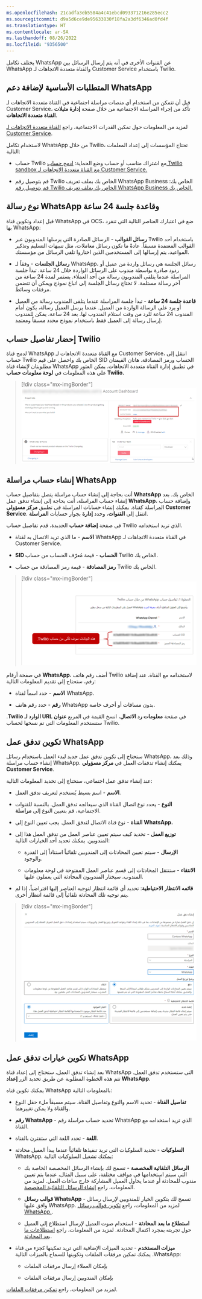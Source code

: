 ```yaml
---
ms.openlocfilehash: 21cadfa3eb5584a4c41ebcd093371216e285ecc2
ms.sourcegitcommit: d9a5d6ce9de95633830f18fa2a3df6346ad0fd4f
ms.translationtype: HT
ms.contentlocale: ar-SA
ms.lasthandoff: 08/26/2022
ms.locfileid: "9356500"
---
```

يختلف تكامل WhatsApp عن القنوات الأخرى في أنه يتم إرسال الرسائل بين WhatsApp والقناة متعددة الاتجاهات لـ Customer Service باستخدام Twilio.

## <a name="prerequisites-for-adding-whatsapp-support"></a>المتطلبات الأساسية لإضافة دعم WhatsApp

قبل أن تتمكن من استخدام أي منصات مراسلة اجتماعية في القناة متعددة الاتجاهات لـ Customer Service، تأكد من إجراء المراسلة الاجتماعية من خلال صفحة **إدارة مثيلات القناة متعددة الاتجاهات**.

لمزيد من المعلومات حول تمكين القدرات الاجتماعية، راجع [القناة متعددة الاتجاهات لـ Customer Service](/dynamics365/omnichannel/administrator/omnichannel-provision-license#provision-omnichannel-for-customer-service-application/?azure-portal=true).

لاستخدام تكامل WhatsApp من خلال Twilio، تحتاج المؤسسات إلى إعداد المعلمات التالية:

- حساب Twilio مع اشتراك مناسب أو حساب وضع الحماية: [ادمج حساب Twilio sandbox مع القناة متعددة الاتجاهات لـ Customer Service.](/dynamics365/omnichannel/administrator/configure-whatsapp-channel#integrate-a-twilio-sandbox-account-with-omnichannel-for-customer-service/?azure-portal=true)

- قم بتوصيل رقم Twilio الخاص بك بملف تعريف WhatsApp Business الخاص بك: [قم بتوصيل رقم Twilio الخاص بك بملف تعريف WhatsApp Business الخاص بك.](https://www.twilio.com/docs/whatsapp/tutorial/connect-number-business-profile/?azure-portal=true)

## <a name="whatsapp-message-type-and-24-hours-session-rule"></a>نوع رسالة WhatsApp وقاعدة جلسة 24 ساعة

قبل إعداد وتكوين قناة WhatsApp في OCS، ضع في اعتبارك العناصر التالية التي تنفرد بها WhatsApp:

- **رسائل القوالب** - الرسائل الصادرة التي يرسلها المندوبون عبر Twilio باستخدام أحد القوالب المعتمدة مسبقاً. عادةً ما تكون رسائل معاملات، مثل تنبيهات التسليم وتذكير المواعيد، يتم إرسالها إلى المستخدمين الذين اختاروا تلقي الرسائل من مؤسستك.

- **رسائل الجلسات** - وفقاً لـ WhatsApp، رسائل الجلسة هي رسائل واردة من عميل أو ردود صادرة بواسطة مندوب على الرسائل الواردة خلال 24 ساعة. تبدأ جلسة المراسلة عندما يتلقى المندوبون رسالة من أحد العملاء. يستمر لمدة 24 ساعة من آخر رسالة مستلمة. لا تحتاج رسائل الجلسة إلى اتباع نموذج ويمكن أن تتضمن مرفقات وسائط.

- **قاعدة جلسة 24 ساعة** - تبدأ جلسة المراسلة عندما يتلقى المندوب رسالة من العميل أو يرد على الرسالة الواردة من العميل. عندما يرسل العميل رسالة، يكون أمام المندوب 24 ساعة للرد من وقت استلام المندوب لها. بعد 24 ساعة، يمكن للمندوب إرسال رسالة إلى العميل فقط باستخدام نموذج محدد مسبقاً ومعتمد.

## <a name="fetch-twilio-account-details"></a>إحضار تفاصيل حساب Twilio

لدمج قناة WhatsApp مع القناة متعددة الاتجاهات لـ Customer Service، انتقل إلى حساب Twilio الخاص بك واحصل على قيم SID الحساب ورمز المصادقة. هاتان القيمتان مطلوبتان لإنشاء قناة WhatsApp في تطبيق إدارة القناة متعددة الاتجاهات. يمكن العثور على هذه المعلومات في **لوحة معلومات حساب Twilio.**

> [!div class="mx-imgBorder"]
> [![لقطة شاشة للوحة معلومات الحساب لحساب Twilo.](../media/03-02.png)](../media/03-02.png#lightbox)

## <a name="create-a-whatsapp-messaging-account"></a>إنشاء حساب مراسلة WhatsApp

أنت بحاجة إلى إنشاء حساب مراسلة يتصل بتفاصيل حساب **WhatsApp** الخاص بك. بعد إنشاء حساب المراسلة، أنت بحاجة إلى إنشاء تدفق عمل **WhatsApp**، وإضافة حساب المراسلة كقناة. يمكنك إنشاء حسابات المراسلة في تطبيق **مركز مسؤولي Customer Service**. انتقل إلى **القنوات**، وحدد **إدارة** بجوار حسابات **المراسلة**.  

في صفحة **إضافة حساب** الجديدة، قدم تفاصيل حساب Twilio الذي تريد استخدامه.

- **الاسم** - ما الذي تريد الاتصال به لقناة WhatsApp في القناة متعددة الاتجاهات لـ Customer Service.

- **SID الحساب** - قيمة مُعرّف الحساب من حساب Twilio الخاص بك.

- **رمز المصادقة** - قيمة رمز المصادقة من حساب Twilio الخاص بك.

> [!div class="mx-imgBorder"]
> [![لقطة شاشة لصفحة "إضافة حساب" لـ SID ورمز المصادقة المميز من حساب Twilio.](../media/5-1.png)](../media/5-1.png#lightbox)

في صفحة أرقام **WhatsApp**، أضف رقم هاتف Twilio لاستخدامه مع القناة. عند إضافة رقم، ستحتاج إلى تقديم المعلومات التالية:

- **الاسم** - حدد اسماً لقناة WhatsApp.

- **رقم** - حدد رقم هاتف WhatsApp بدون مسافات أو أحرف خاصة.

في صفحة **معلومات رد الاتصال**، انسخ القيمة في المربع **‏‫عنوان URL الوارد لـ Twilio‬**. ستستخدم المعلومات التي تم نسخها لحساب Twilio.

## <a name="configure-whatsapp-workstream"></a>تكوين تدفق عمل WhatsApp

ستحتاج إلى تكوين تدفق عمل جديد لبدء العمل باستخدام رسائل WhatsApp، وذلك بعد إنشاء حساب مراسلة WhatsApp. يمكنك إنشاء تدفقات العمل في **مركز مسؤولي Customer Service**.  

عند إنشاء تدفق عمل اجتماعي، ستحتاج إلى تحديد المعلومات التالية: 

- **الاسم** - اسم بسيط يُستخدم لتعريف تدفق العمل.

- **النوع** - يحدد نوع اتصال القناة الذي سيعالجه تدفق العمل. بالنسبة للقنوات الاجتماعية، قم بتعيين النوع إلى **مراسلة**.
  
- **القناة** - نوع قناة الاتصال لتدفق العمل. يجب تعيين النوع إلى **WhatsApp.**

- **توزيع العمل** - تحديد كيف سيتم تعيين عناصر العمل من تدفق العمل هذا إلى المندوبين. يمكنك تحديد أحد الخيارات التالية:

    - **الإرسال** - سيتم تعيين المحادثات إلى المندوبين تلقائياً استناداً إلى القدرة والوجود.  

    - **الانتقاء** - ستنتقل المحادثات إلى قسم عناصر العمل المفتوحة في لوحة معلومات المندوب.  سيختار المندوبون المحادثة التي يعملون عليها.
      
- **قائمه الانتظار الاحتياطية**: تحديد أي قائمة انتظار لتوجيه العناصر إليها افتراضياً، إذا لم يتم توجيه تلك المحادثة تلقائياً إلى قائمة انتظار أخرى.  

> [!div class="mx-imgBorder"]
> [![لقطة شاشة لصفحة إنشاء تدفق عمل لحساب WhatsApp جديد.](../media/5-whatsapp-workstream.png)](../media/5-whatsapp-workstream.png#lightbox)

## <a name="configure-whatsapp-workstream-options"></a>تكوين خيارات تدفق عمل WhatsApp

بعد إنشاء تدفق العمل، ستحتاج إلى إعداد قناة WhatsApp التي ستستخدم تدفق العمل. تتم هذه الخطوة المطلوبة عن طريق تحديد الزر **إعداد WhatsApp**.
  
يمكنك تكوين قناه WhatsApp بالمعلومات التالية:

- **تفاصيل القناة** - تحديد الاسم والنوع وتفاصيل القناة. سيتم مسبقاً ملء حقل النوع والقناة ولا يمكن تغييرهما.

- **رقم WhatsApp** - تحديد حساب مراسلة رقم WhatsApp الذي تريد استخدامه مع القناة. 

- **اللغة** - تحدد اللغة التي ستقترن بالقناة.  

- **السلوكيات** - تحديد السلوكيات التي تريد تنفيذها تلقائياً عندما يبدأ العميل محادثة WhatsApp. يمكنك تشغيل السلوكيات التالية:

    - **الرسائل التلقائية المخصصة‬‏‫** - تسمح لك بإنشاء الرسائل المخصصة الخاصة بك التي سيتم استخدامها في مواقف مختلفة، ‬‏‫على سبيل المثال، عندما يتم تعيين مندوب للمحادثة أو عندما يحاول العميل المشاركة خارج ساعات العمل.‬ لمزيد من المعلومات، راجع [إنشاء الرسائل التلقائية المخصصة](/dynamics365/customer-service/configure-automated-message?tabs=customerserviceadmincenter).
    
    - **قوالب رسائل WhatsApp** - تسمح لك بتكوين الخيار للمندوبين لإرسال رسائل وافق عليها WhatsApp. لمزيد من المعلومات، راجع [تكوين قوالب رسائل WhatsApp.](/dynamics365/customer-service/configure-whatsapp-channel?tabs=customerserviceadmincenter). 
     
    - **استطلاع ما بعد المحادثة** - استخدام صوت العميل لإرسال استطلاع إلى العميل حول تجربته بمجرد اكتمال المحادثة. لمزيد من المعلومات، راجع [استطلاعات ما بعد المحادثة](/dynamics365/customer-service/configure-post-conversation-survey?tabs=customerserviceadmincenter).
    
- **ميزات المستخدم‬‏‫** - تحديد الميزات الإضافية التي تريد تمكينها كجزء من قناة WhatsApp.‬ يمكنك تمكين مرفقات الملفات وتكوينها للسماح بالميزات التالية:
    
    - بإمكان العملاء إرسال مرفقات الملفات
    
    - بإمكان المندوبين إرسال مرفقات الملفات

لمزيد من المعلومات، راجع [تمكين مرفقات الملفات](/dynamics365/customer-service/enable-file-attachments).